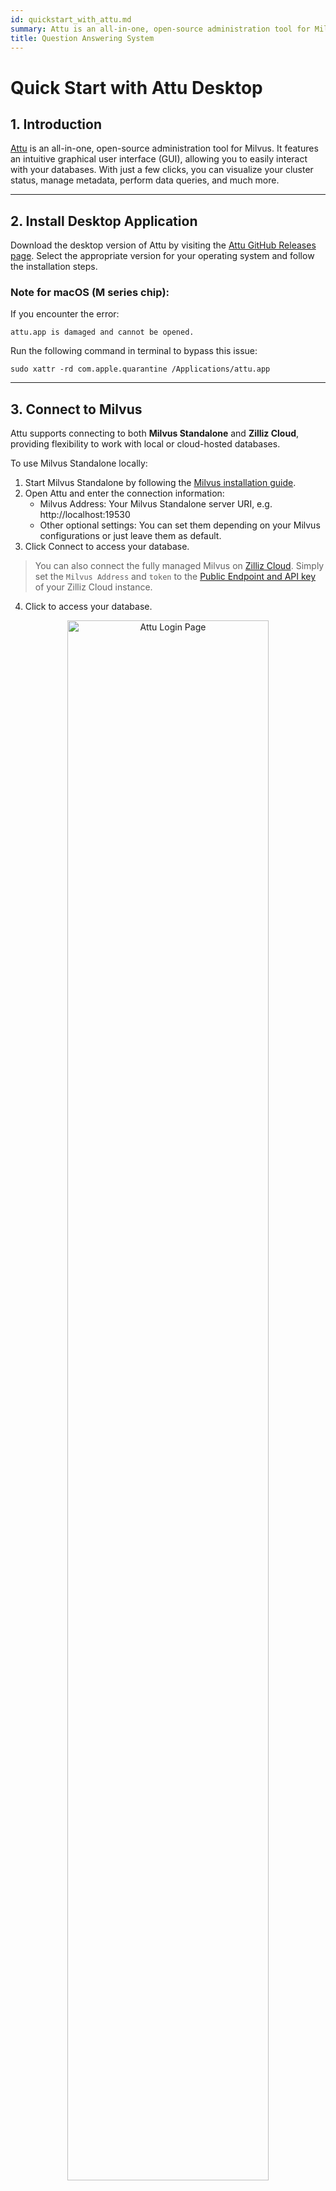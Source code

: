 ```yaml
---
id: quickstart_with_attu.md
summary: Attu is an all-in-one, open-source administration tool for Milvus. It features an intuitive graphical user interface (GUI), allowing you to easily interact with your databases. With just a few clicks, you can visualize your cluster status, manage metadata, perform data queries, and much more.
title: Question Answering System
---
```


# Quick Start with Attu Desktop

## 1. Introduction
[Attu](https://github.com/zilliztech/attu) is an all-in-one, open-source administration tool for Milvus. It features an intuitive graphical user interface (GUI), allowing you to easily interact with your databases. With just a few clicks, you can visualize your cluster status, manage metadata, perform data queries, and much more.



---

## 2. Install Desktop Application
Download the desktop version of Attu by visiting the [Attu GitHub Releases page](https://github.com/zilliztech/attu/releases). Select the appropriate version for your operating system and follow the installation steps.

### Note for macOS (M series chip):
If you encounter the error:
```
attu.app is damaged and cannot be opened.
```
Run the following command in terminal to bypass this issue:
```
sudo xattr -rd com.apple.quarantine /Applications/attu.app
```

---
## 3. Connect to Milvus
Attu supports connecting to both **Milvus Standalone** and **Zilliz Cloud**, providing flexibility to work with local or cloud-hosted databases.

To use Milvus Standalone locally:
1. Start Milvus Standalone by following the [Milvus installation guide](https://milvus.io/docs/install_standalone-docker.md).
2. Open Attu and enter the connection information:
   - Milvus Address: Your Milvus Standalone server URI, e.g. http://localhost:19530
   - Other optional settings: You can set them depending on your Milvus configurations or just leave them as default.
3. Click Connect to access your database.
> You can also connect the fully managed Milvus on [Zilliz Cloud](https://zilliz.com/cloud). Simply set the `Milvus Address` and `token` to the [Public Endpoint and API key](https://docs.zilliz.com/docs/on-zilliz-cloud-console#cluster-details) of your Zilliz Cloud instance.

4. Click  to access your database.

<p align="center">
  <img src="../../../assets/attu_login_page.png" alt="Attu Login Page" width="80%">
</p>

---

## 4. Prepare Data, Create Collection, and Insert Data

### 4.1 Prepare the Data
We use the FAQ pages from the [Milvus Documentation 2.4.x](https://github.com/milvus-io/milvus-docs/releases/download/v2.4.6-preview/milvus_docs_2.4.x_en.zip) as the dataset for this example.

#### Download and Extract Data:
```bash
wget https://github.com/milvus-io/milvus-docs/releases/download/v2.4.6-preview/milvus_docs_2.4.x_en.zip
unzip -q milvus_docs_2.4.x_en.zip -d milvus_docs
```

#### Process Markdown Files:
```python
from glob import glob

text_lines = []
for file_path in glob("milvus_docs/en/faq/*.md", recursive=True):
    with open(file_path, "r") as file:
        file_text = file.read()
    text_lines += file_text.split("# ")
```

---

### 4.2 Generate Embeddings
Define a embedding model to generate text embeddings using the `milvus_model`. We use the `DefaultEmbeddingFunction` model as an example, which is a pre-trained and lightweight embedding model.
```python
from pymilvus import model as milvus_model

embedding_model = milvus_model.DefaultEmbeddingFunction()

# Generate test embedding
test_embedding = embedding_model.encode_queries(["This is a test"])[0]
embedding_dim = len(test_embedding)
print(embedding_dim)
print(test_embedding[:10])
```
#### Output:
```
768
[-0.04836066  0.07163023 -0.01130064 -0.03789345 -0.03320649 -0.01318448
 -0.03041712 -0.02269499 -0.02317863 -0.00426028]
```
---

### 4.3 Create Collection
Connect to Milvus and create a collection:
```python
from pymilvus import MilvusClient

# Connect to Milvus Standalone
client = MilvusClient(uri="http://localhost:19530")

collection_name = "attu_tutorial"

# Drop collection if it exists
if client.has_collection(collection_name):
    client.drop_collection(collection_name)

# Create a new collection
client.create_collection(
    collection_name=collection_name,
    dimension=embedding_dim,
    metric_type="IP",  # Inner product distance
    consistency_level="Strong"
)
```

---

### 4.4 Insert Data
Iterate through the text lines, create embeddings, and insert the data into Milvus:
```python
from tqdm import tqdm

data = []
doc_embeddings = embedding_model.encode_documents(text_lines)

for i, line in enumerate(tqdm(text_lines, desc="Creating embeddings")):
    data.append({"id": i, "vector": doc_embeddings[i], "text": line})

client.insert(collection_name=collection_name, data=data)
```
---

### 4.5 Visualize Data and Schema

Now we can visualize the data schema and inserted entities using Attu's interface. The schema displays defined fields, including an `id` field of type `Int64` and a `vector` field of type `FloatVector(768)` with an `Inner Product (IP)` metric. The collection is loaded with **72 entities**. 

Additionally, we can view the inserted data, including ID, vector embeddings, and dynamic fields storing metadata such as text content. The interface supports filtering and querying based on specified conditions or dynamic fields.
<p align="center">
  <img src="../../../assets/attu_after_data_insertion_1.png" alt="Schema View" width="45%" />
  <img src="../../../assets/attu_after_data_insertion_2.png" alt="Data View" width="45%" />
</p>


## 5. Visualizing Search Results and Relationships

Attu provides a powerful interface for visualizing and exploring data relationships. To examine the inserted data points and their similarity relationships, follow these steps:

### 5.1 **Perform a Search**  
Navigate to the **Vector Search** tab in Attu.  
1. Click on the **Generate Random Data** button to create test queries.  
2. Click **Search** to retrieve results based on the generated data.  

The results are displayed in a table, showing IDs, similarity scores, and dynamic fields for each matching entity.  

<p align="center">
  <img src="../../../assets/attu_searched_table.png" alt="Search Results Table" width="80%">
</p>

---

### 5.2 **Explore Data Relationships**  
Click the **Explore** button in the results panel to visualize the relationships between the query vector and the search results in a **knowledge graph-like structure**.  

- The **central node** represents the search vector.  
- The **connected nodes** represent the search results, clicking them will display the detailed information of the corresponding node.

<p align="center">
  <img src="../../../assets/attu_searched_graph.png" alt="Knowledge Graph Visualization" width="80%">
</p>

---

### 5.3 **Expand the Graph**  
Double-click on any result node to expand its connections. This action reveals additional relationships between the selected node and other data points in the collection, creating a **larger, interconnected knowledge graph**.  

This expanded view allows for deeper exploration of how data points are related, based on vector similarity.

<p align="center">
  <img src="../../../assets/attu_expanded_searched_graph.png" alt="Expanded Knowledge Graph" width="80%">
</p>

---

## 6. Conclusion

Attu simplifies the management and visualization of vector data stored in Milvus. From data insertion to query execution and interactive exploration, it provides an intuitive interface for handling complex vector search tasks. With features like dynamic schema support, graphical search visualizations, and flexible query filters, Attu empowers users to analyze large-scale datasets effectively.

By leveraging Attu’s visual exploration tools, users can better understand their data, identify hidden relationships, and make data-driven decisions. Start exploring your own datasets today with Attu and Milvus!


---



